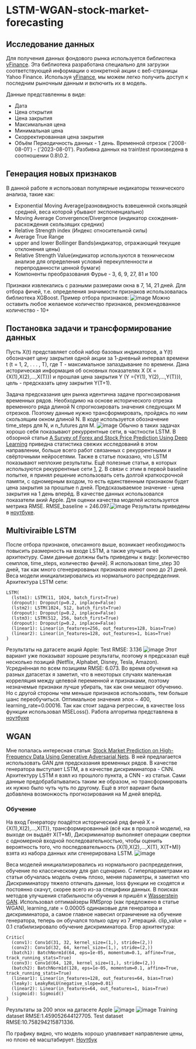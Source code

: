 # LSTM-WGAN-stock-market-forecasting
## Исследование данных
Для получения данных фондового рынка используется библиотека [yFinance](https://github.com/ranaroussi/yfinance). Эта библиотека разработана специально для загрузки соответствующей информации о конкретной акции с веб-страницы Yahoo Finance. Используя [yFinance](https://github.com/ranaroussi/yfinance), мы можем легко получить доступ к последним рыночным данным и включить их в модель.

Данные представленны в виде:
* Дата
* Цена открытия
* Цена закрытия
* Максимальная цена
* Минимальная цена
* Скорректированная цена закрытия
* Объём
Периодичность данных - 1 день. Временной отрезок ('2008-08-01') - ('2023-08-01'). Разбивка данных на train\test произведена в соотношении 0.8\0.2.
## Генерация новых признаков
В данной работе я использовал популярные индикаторы технического анализа, такие как:
* Exponential Moving Average(разновидность взвешенной скользящей средней, веса которой убывают экспоненциально)
* Moving Average Convergence/Divergence (индикатор схождения-расхождения скользящих средних)
* Relative Strength index (Индекс относительной силы)
* Average True Range
* upper and lower Bollinger Bands(индикатор, отражающий текущие отклонения цены)
* Relative Strength Value(индикатор используются в техническом анализе для определения условий перекупленности и перепроданности ценной бумаги)
* Компоненты преобразования Фурье - 3, 6, 9, 27, 81 и 100

Признаки извлекались с разными размерами окна в 7, 14, 21 дней.
Для отбора фичей, т.е. определения значимости признаков использовалась библиотека XGBoost. Пример отбора признаков: ![image](https://github.com/Dortp68/LSTM-WGAN-stock-market-forecasting/assets/53114070/c7eca5b4-6da9-4b90-a3d5-56c9cb2cf790)
Можно оставить любое желаемое количество признаков, рекомендованное количество - 10+
## Постановка задачи и трансформирование данных
Пусть X(t) представляет собой набор базовых индикаторов, а Y(t) обозначает цену закрытия одной акции за 1-дневный интервал времени t (t = 1, 2, . . . , T), где T - максимальное запаздывание
по времени. Дана историческая информация об основных показателях X (X = {X(1),X(2),...,X(T)}) и прошлая цена закрытия Y (Y ={Y(1), Y(2),...,Y(T)}), цель - предсказать цену закрытия Y(T+1). 

Задача предсказания цен рынка идентична задаче прогнозирования временных рядов. Необходимо на основе исторического отрезка временного ряда длиной N спрогнозировать значения следующих M отрезков. Поэтому данные нужно трансформировать, пройдясь по ним скользящим окном длиной N. В коде используется обозначение time_steps для N, и n_futures для M.
![image](https://github.com/Dortp68/LSTM-WGAN-stock-market-forecasting/assets/53114070/3cc8c8bf-1896-4803-9c4a-504479fdc24a)
Обычно в таких задачах хорошо себя показывают рекуррентные сети, в частности LSTM. В обзорной статье [A Survey of Forex and Stock Price Prediction Using Deep Learning](https://www.mdpi.com/2571-5577/4/1/9) приведна статистика свежих исследований в этом направлении, больше всего работ связанных с рекуррентными и свёрточными нейросетями. Также в статье показано, что LSTM показывают неплохие результаты. Ещё полезные статьи, в которых используются рекуррентные сети [1](https://www.researchgate.net/publication/321503983_Stock_price_prediction_using_LSTM_RNN_and_CNN-sliding_window_model), [2](https://link.springer.com/chapter/10.1007/978-3-319-99501-4_14). В связи с этим в первой baseline попытке, я принял решение использовать сеть долгой краткосрочной памяти, с одномерным входом, то есть единственным признаком будет цена закрытия за прошлые n дней. Предсказываемое значение - цена закрытия на 1 день вперёд. В качестве данных использовался показатели акий Apple. Для оценки качества моделей используется метрика RMSE. RMSE_baseline = 246.097.![image](https://github.com/Dortp68/LSTM-WGAN-stock-market-forecasting/assets/53114070/073c2bef-386d-4a68-b304-c8addbc46e16)
 Результаты приведены в [ноутбуке](https://github.com/Dortp68/LSTM-WGAN-stock-market-forecasting/blob/main/Baseline.ipynb).
## Multiviraible LSTM
После отбора признаков, описанного выше, возникает необходимость повысить размерность на входе LSTM, а также улучшить её архитектуру. Сами данные должны быть приведены к виду: [количество семплов, time_steps, количество фичей]. Я использовал time_step 30 дней, так как много сгенерированых признаков имеют окно до 21 дней. Веса модели инициализировались из нормального распредеделния. Архитектура LSTM сети:
```
LSTM(
  (lstm1): LSTM(11, 1024, batch_first=True)
  (dropout): Dropout(p=0.2, inplace=False)
  (lstm2): LSTM(1024, 512, batch_first=True)
  (dropout): Dropout(p=0.2, inplace=False)
  (lstm3): LSTM(512, 256, batch_first=True)
  (dropout): Dropout(p=0.2, inplace=False)
  (linear1): Linear(in_features=256, out_features=128, bias=True)
  (linear2): Linear(in_features=128, out_features=1, bias=True)
)
```
Результаты на датасете акций Apple: Test RMSE: 3.136
![image](https://github.com/Dortp68/LSTM-WGAN-stock-market-forecasting/assets/53114070/e19ac523-5919-4a2f-8ed8-29e94e51d71d)
Этот вариант уже показыват хорошие результаты, поэтому я предсказал ещё несколько позиций (Netflix, Alphabet, Disney, Tesla, Amazon). Усреднённая по всем позициям  RMSE: 6.073.
Во время обучения на разных датасетах я заметил, что в некоторых случаях маленькая корреляция между целевой переменной и признаками, поэтому незначемые признаки лучше убирать, так как они мешают обучению. Но с другой стороны чем меньше признаков использовать, тем больше шанс переобучиться. Оптимальное значения эпох ~ 400, learning_rate=0.00016. Так как стоит задача регрессии, в качестве loss функции использовал MSELoss().
Работа алгоритма представлена в [ноутбуке](https://github.com/Dortp68/LSTM-WGAN-stock-market-forecasting/blob/main/LSTM(multivariate).ipynb)
## WGAN
Мне попалась интересная статья: [Stock Market Prediction on High-Frequency Data Using
Generative Adversarial Nets](https://www.hindawi.com/journals/mpe/2018/4907423/). В ней предлагается использовать GAN для предсказания временных рядов. В качестве генератора выступает LSTM, а в качестве дискриминатора - CNN. Архитектуру LSTM я взял из прошлого пункта, а CNN - из статьи. Сами данные предобрабатывались таким же образом, но трансформировать их нужно было чуть чуть по другому. Ещё в этот вариант была добавлена возмонжость прогнозирования на M дней вперёд. 
### Обучение
На вход Генератору поадётся исторический ряд фичей X = {X(1),X(2),...,X(T)}, трансформированный (всё как в прошлой модели), на выходе он выдаёт X(T+M), Дискриминатор выполняет операции свертки с одномерной входной последовательностью, чтобы оценить вероятность того, что последовательность {X(1),X(2),...,X(T), X(T+M)} взята из набора данных или сгенерирована LSTM.
![image](https://github.com/Dortp68/LSTM-WGAN-stock-market-forecasting/assets/53114070/bc4e7111-0a0c-451a-9b2e-1c9a17c6b3a7)

Веса моделей инициализировались из нормального распредеделния, обучение по классическому для gan сценарию. С гиперпараметрами из статьи обучалась модель очень плохо, меняя параметры, я заметил что Дискриминатору тяжело отличать данные, loss функции не сходятся и постоянно скачут, скорее всего из-за специфики данных. В поисках методов улучшения стабильности обучения я пришёл к [Wasserstein GAN](https://arxiv.org/abs/1701.07875). Использовал оптимайзеры RMSprop (как предложено в статье WGAN), learning_rate = 0.00005 одинаковые для генератора и дискриминатора, а самое главное навесил ограничение на обучение генератора, теперь он обучался только одну из 7 итераций. clip_value = 0.1 стабилизировало обучение дискриминатора. Егор архитектура:
```
Critic(
  (conv1): Conv1d(31, 32, kernel_size=(1,), stride=(2,))
  (conv2): Conv1d(32, 64, kernel_size=(1,), stride=(2,))
  (batch1): BatchNorm1d(64, eps=1e-05, momentum=0.1, affine=True, track_running_stats=True)
  (conv3): Conv1d(64, 128, kernel_size=(1,), stride=(2,))
  (batch2): BatchNorm1d(128, eps=1e-05, momentum=0.1, affine=True, track_running_stats=True)
  (linear1): Linear(in_features=128, out_features=64, bias=True)
  (leaky): LeakyReLU(negative_slope=0.01)
  (linear2): Linear(in_features=64, out_features=1, bias=True)
  (sigmoid): Sigmoid()
)
```
Реузльтаты за 200 эпох на датасете Apple
![image](https://github.com/Dortp68/LSTM-WGAN-stock-market-forecasting/assets/53114070/d91d72b7-28ca-4b87-b5b0-86f7c0692da1)
![image](https://github.com/Dortp68/LSTM-WGAN-stock-market-forecasting/assets/53114070/3e96d2fe-910d-4888-b391-dee5b6034ea3)
Training dataset RMSE:1.459052644127705. Test dataset RMSE:10.758294215871336.

По графику видно, что модель хорошо улавливает направление цены, но плохо её масштабирует. [Ноутбук](https://github.com/Dortp68/LSTM-WGAN-stock-market-forecasting/blob/main/GAN(LSTM%2BCNN).ipynb)
